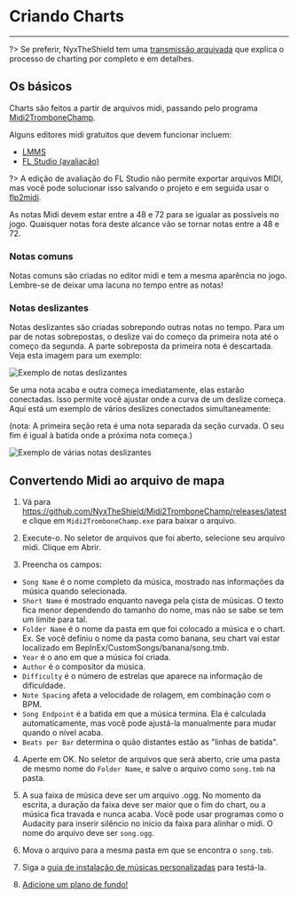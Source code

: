 # Criando Charts
---

?> Se preferir, NyxTheShield tem uma [transmissão arquivada](https://www.youtube.com/watch?v=ig27SlJveGs) que explica o processo de charting por completo e em detalhes.

## Os básicos
Charts são feitos a partir de arquivos midi, passando pelo programa [Midi2TromboneChamp](https://github.com/NyxTheShield/Midi2TromboneChamp).

Alguns editores midi gratuitos que devem funcionar incluem:
- [LMMS](https://lmms.io/)
- [FL Studio (avaliação)](https://www.image-line.com/fl-studio-download/)

?> A edição de avaliação do FL Studio não permite exportar arquivos MIDI, mas você pode solucionar isso salvando o projeto e em seguida usar o [flp2midi](https://github.com/Kaydax/flp2midi).

As notas Midi devem estar entre a 48 e 72 para se igualar as possíveis no jogo. Quaisquer notas fora deste alcance vão se tornar notas entre a 48 e 72.

### Notas comuns

Notas comuns são criadas no editor midi e tem a mesma aparência no jogo. Lembre-se de deixar uma lacuna no tempo entre as notas!

### Notas deslizantes

Notas deslizantes são criadas sobrepondo outras notas no tempo. Para um par de notas sobrepostas, o deslize vai do começo da primeira nota até o começo da segunda. A parte sobreposta da primeira nota é descartada. Veja esta imagem para um exemplo:

![Exemplo de notas deslizantes](../docs/files/slide1.png)

Se uma nota acaba e outra começa imediatamente, elas estarão conectadas. Isso permite você ajustar onde a curva de um deslize começa. Aqui está um exemplo de vários deslizes conectados simultaneamente:

(nota: A primeira seção reta é uma nota separada da seção curvada. O seu fim é igual à batida onde a próxima nota começa.)

![Exemplo de várias notas deslizantes](../docs/files/slide2.png)

## Convertendo Midi ao arquivo de mapa

1. Vá para <https://github.com/NyxTheShield/Midi2TromboneChamp/releases/latest> e clique em `Midi2TromboneChamp.exe` para baixar o arquivo.

2. Execute-o. No seletor de arquivos que foi aberto, selecione seu arquivo midi. Clique em Abrir.

3. Preencha os campos:
 - `Song Name` é o nome completo da música, mostrado nas informações da música quando selecionada.
 - `Short Name` é mostrado enquanto navega pela çista de músicas. O texto fica menor dependendo do tamanho do nome, mas não se sabe se tem um limite para tal.
 - `Folder Name` é o nome da pasta em que foi colocado a música e o chart. Ex. Se você definiu o nome da pasta como banana, seu chart vai estar localizado em BepInEx/CustomSongs/banana/song.tmb.
 - `Year` é o ano em que a música foi criada.
 - `Author` é o compositor da música.
 - `Difficulty` é o número de estrelas que aparece na informação de dificuldade.
 - `Note Spacing` afeta a velocidade de rolagem, em combinação com o BPM.
 - `Song Endpoint` é a batida em que a música termina. Ela é calculada automaticamente, mas você pode ajustá-la manualmente para mudar quando o nível acaba.
 - `Beats per Bar` determina o quão distantes estão as "linhas de batida".

4. Aperte em OK. No seletor de arquivos que será aberto, crie uma pasta de mesmo nome do `Folder Name`, e salve o arquivo como `song.tmb` na pasta.

5. A sua faixa de música deve ser um arquivo .ogg. No momento da escrita, a duração da faixa deve ser maior que o fim do chart, ou a música fica travada e nunca acaba. Você pode usar programas como o Audacity para inserir silêncio no início da faixa para alinhar o midi. O nome do arquivo deve ser `song.ogg`.

6. Mova o arquivo para a mesma pasta em que se encontra o `song.tmb`.

7. Siga a [guia de instalação de músicas personalizadas](installing-songs) para testá-la.

8. [Adicione um plano de fundo!](chart-backgrounds)